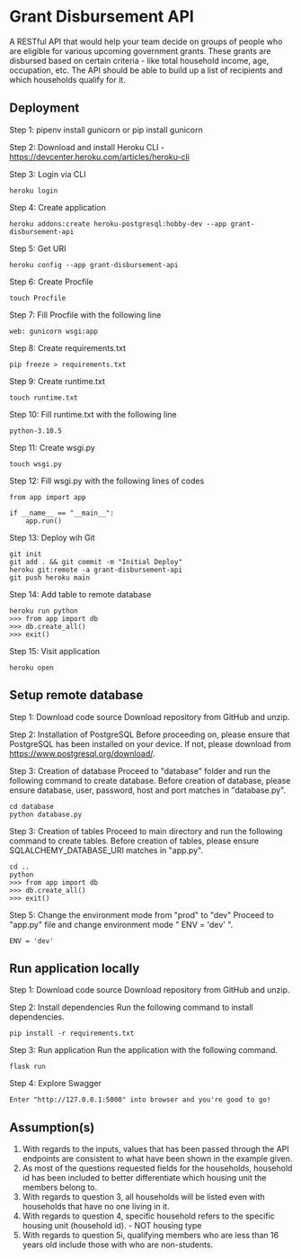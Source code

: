 # Grant Disbursement API

A RESTful API that would help your team decide on groups of people who are eligible for various upcoming government grants. These grants are disbursed based on certain criteria - like total household income, age, occupation, etc. The API should be able to build up a list of recipients and which households qualify for it. 

## Deployment 

Step 1: pipenv install gunicorn or pip install gunicorn

Step 2: Download and install Heroku CLI - https://devcenter.heroku.com/articles/heroku-cli

Step 3: Login via CLI
```
heroku login 
```

Step 4: Create application 
```
heroku addons:create heroku-postgresql:hobby-dev --app grant-disbursement-api
```

Step 5: Get URI
```
heroku config --app grant-disbursement-api
```

Step 6: Create Procfile 
```
touch Procfile
```

Step 7: Fill Procfile with the following line
```
web: gunicorn wsgi:app
```

Step 8: Create requirements.txt
```
pip freeze > requirements.txt
```

Step 9: Create runtime.txt 
```
touch runtime.txt
```

Step 10: Fill runtime.txt with the following line
```
python-3.10.5
```

Step 11: Create wsgi.py 
```
touch wsgi.py
```

Step 12: Fill wsgi.py with the following lines of codes 
```
from app import app 

if __name__ == "__main__":
    app.run()
```

Step 13: Deploy wih Git 
```
git init
git add . && git commit -m "Initial Deploy"
heroku git:remote -a grant-disbursement-api
git push heroku main
```

Step 14: Add table to remote database 
```
heroku run python
>>> from app import db 
>>> db.create_all()
>>> exit()
```

Step 15: Visit application 
```
heroku open
```

## Setup remote database

Step 1: Download code source 
Download repository from GitHub and unzip. 

Step 2: Installation of PostgreSQL
Before proceeding on, please ensure that PostgreSQL has been installed on your device. If not, please download from https://www.postgresql.org/download/. 

Step 3: Creation of database 
Proceed to "database" folder and run the following command to create database.
Before creation of database, please ensure database, user, password, host and port matches in "database.py". 
```
cd database
python database.py
```

Step 3: Creation of tables
Proceed to main directory and run the following command to create tables.
Before creation of tables, please ensure SQLALCHEMY_DATABASE_URI matches in "app.py".
```
cd .. 
python
>>> from app import db 
>>> db.create_all()
>>> exit()
```

Step 5: Change the environment mode from "prod" to "dev" 
Proceed to "app.py" file and change environment mode " ENV = 'dev' ".
```
ENV = 'dev' 
```


## Run application locally

Step 1: Download code source 
Download repository from GitHub and unzip. 

Step 2: Install dependencies
Run the following command to install dependencies.
```
pip install -r requirements.txt
```

Step 3: Run application
Run the application with the following command.
```
flask run
```

Step 4: Explore Swagger
```
Enter "http://127.0.0.1:5000" into browser and you're good to go! 
```

## Assumption(s)
1. With regards to the inputs, values that has been passed through the API endpoints are consistent to what have been shown in the example given.
2. As most of the questions requested fields for the households, household id has been included to better differentiate which housing unit the members belong to. 
3. With regards to question 3, all households will be listed even with households that have no one living in it. 
4. With regards to question 4, specific household refers to the specific housing unit (household id). - NOT housing type
5. With regards to question 5i, qualifying members who are less than 16 years old include those with who are non-students. 